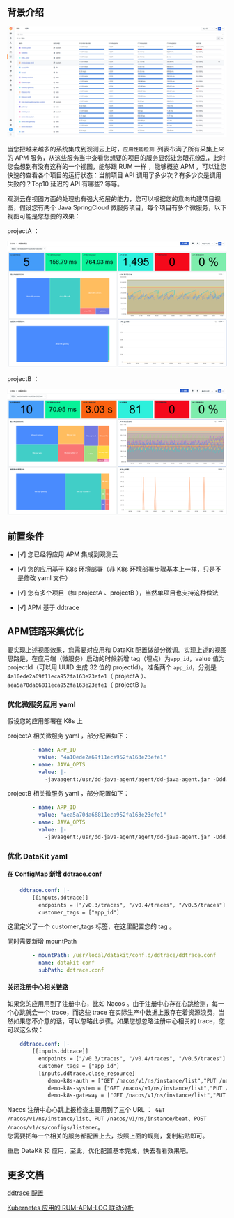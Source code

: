 ## 背景介绍

![image.png](../images/mutil-micro-service-1.png)

当您把越来越多的系统集成到观测云上时，`应用性能检测 `列表布满了所有采集上来的 APM 服务，从这些服务当中查看您想要的项目的服务显然让您眼花缭乱，此时您会想到有没有这样的一个视图，能够跟 RUM 一样 ，能够概览 APM ，可以让您快速的查看各个项目的运行状态：当前项目 API 调用了多少次？有多少次是调用失败的？Top10 延迟的 API 有哪些? 等等。

观测云在视图方面的处理也有强大拓展的能力，您可以根据您的意向构建项目视图，假设您有两个 Java SpringCloud 微服务项目，每个项目有多个微服务，以下视图可能是您想要的效果：

projectA ：

![image.png](../images/mutil-micro-service-2.png)

projectB ：

![image.png](../images/mutil-micro-service-3.png)

## 前置条件

- [√]  您已经将应用 APM 集成到观测云 

- [√]  您的应用基于 K8s 环境部署（非 K8s 环境部署步骤基本上一样，只是不是修改 yaml 文件） 

- [√]  您有多个项目（如 projectA 、projectB ），当然单项目也支持这种做法 

- [√] APM 基于 ddtrace 

## APM链路采集优化

要实现上述视图效果，您需要对应用和 DataKit 配置做部分微调。实现上述的视图思路是，在应用端（微服务）启动的时候新增 tag（埋点）为`app_id`，value 值为 projectId（可以用 UUID 生成 32 位的 projectId）。准备两个 `app_id`，分别是 `4a10ede2a69f11eca952fa163e23efe1`（ projectA ）、`aea5a70da66811eca952fa163e23efe1`（ projectB ）。

### 优化微服务应用 yaml

假设您的应用部署在 K8s 上

projectA 相关微服务 yaml ，部分配置如下：

```yaml
        - name: APP_ID
          value: "4a10ede2a69f11eca952fa163e23efe1"
        - name: JAVA_OPTS
          value: |-
            -javaagent:/usr/dd-java-agent/agent/dd-java-agent.jar -Ddd.service=demo-k8s-auth  -Ddd.tags=container_host:$(POD_NAME),app_id:$(APP_ID) -Ddd.service.mapping=redis:redisk8s -Ddd.env=dev -Ddd.agent.port=9529
```

projectB 相关微服务 yaml ，部分配置如下：

```yaml
        - name: APP_ID
          value: "aea5a70da66811eca952fa163e23efe1"
        - name: JAVA_OPTS
          value: |-
            -javaagent:/usr/dd-java-agent/agent/dd-java-agent.jar -Ddd.service=k8sruoyi-auth  -Ddd.tags=container_host:$(POD_NAME),app_id:$(APP_ID) -Ddd.service.mapping=redis:redisk8s -Ddd.env=$(SPRING_BOOT_PROFILE) -Ddd.agent.port=9529
```

### 优化 DataKit yaml

#### 在 ConfigMap 新增 ddtrace.conf

```yaml
    ddtrace.conf: |-
        [[inputs.ddtrace]]
          endpoints = ["/v0.3/traces", "/v0.4/traces", "/v0.5/traces"]
          customer_tags = ["app_id"]

```

这里定义了一个 customer_tags 标签，在这里配置您的 tag 。

同时需要新增 mountPath

```yaml
        - mountPath: /usr/local/datakit/conf.d/ddtrace/ddtrace.conf
          name: datakit-conf
          subPath: ddtrace.conf 
```

#### 关闭注册中心相关链路

如果您的应用用到了注册中心，比如 Nacos 。由于注册中心存在心跳检测，每一个心跳就会一个 trace，而这些 trace 在实际生产中数据上报存在着资源浪费，当然如果您不介意的话，可以忽略此步骤。如果您想忽略注册中心相关的 trace，您可以这么做：

```yaml
    ddtrace.conf: |-
        [[inputs.ddtrace]]
          endpoints = ["/v0.3/traces", "/v0.4/traces", "/v0.5/traces"]
          customer_tags = ["app_id"]
          [inputs.ddtrace.close_resource]
             demo-k8s-auth = ["GET /nacos/v1/ns/instance/list","PUT /nacos/v1/ns/instance/beat","POST /nacos/v1/cs/configs/listener"]
             demo-k8s-system = ["GET /nacos/v1/ns/instance/list","PUT /nacos/v1/ns/instance/beat","POST /nacos/v1/cs/configs/listener"]
             demo-k8s-gateway = ["GET /nacos/v1/ns/instance/list","PUT /nacos/v1/ns/instance/beat","POST /nacos/v1/cs/configs/listener"]
```

Nacos 注册中心心跳上报检查主要用到了三个 URL ：` GET /nacos/v1/ns/instance/list`、`PUT /nacos/v1/ns/instance/beat`、`POST /nacos/v1/cs/configs/listener`。<br />您需要把每一个相关的服务都配置上去，按照上面的规则，复制粘贴即可。

重启 DataKit 和 应用，至此，优化配置基本完成，快去看看效果吧。


## 更多文档
[ddtrace 配置](https://www.yuque.com/dataflux/datakit/ddtrace)

[Kubernetes 应用的 RUM-APM-LOG 联动分析](https://www.yuque.com/dataflux/bp/k8s-rum-apm-log)

